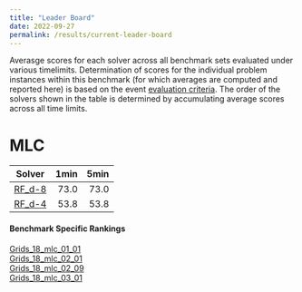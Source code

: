 ```yaml
---
title: "Leader Board"
date: 2022-09-27
permalink: /results/current-leader-board
---
```



Averasge scores for each solver across all benchmark sets evaluated under various timelimits.  Determination of scores for the individual problem instances within this benchmark (for which averages are computed and reported here) is based on the event [evaluation criteria](/uci-2022/_pages/root/results/evaluation-criteria.md).  The order of the solvers shown in the table is determined by accumulating average scores across all time limits.

# MLC

|                                           Solver                                            | 1min | 5min |
| ------------------------------------------------------------------------------------------- | ---: | ---: |
| [RF_d-8](/uci-2022/_pages/root/results/current-leader-board/solver-scores/RF_d-8-scores.md) | 73.0 | 73.0 |
| [RF_d-4](/uci-2022/_pages/root/results/current-leader-board/solver-scores/RF_d-4-scores.md) | 53.8 | 53.8 |

#### Benchmark Specific Rankings

[Grids_18_mlc_01_01](/uci-2022/_pages/root/results/current-leader-board/benchmark-rankings/MLC-Grids_18_mlc_01_01-rankings.md) \
[Grids_18_mlc_02_01](/uci-2022/_pages/root/results/current-leader-board/benchmark-rankings/MLC-Grids_18_mlc_02_01-rankings.md) \
[Grids_18_mlc_02_09](/uci-2022/_pages/root/results/current-leader-board/benchmark-rankings/MLC-Grids_18_mlc_02_09-rankings.md) \
[Grids_18_mlc_03_01](/uci-2022/_pages/root/results/current-leader-board/benchmark-rankings/MLC-Grids_18_mlc_03_01-rankings.md)

